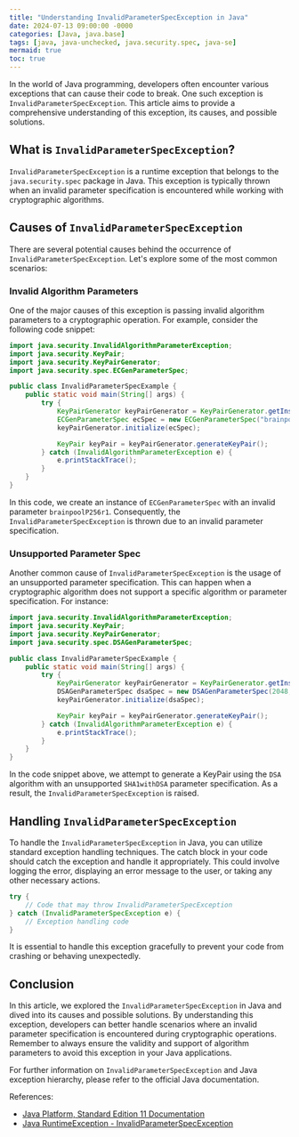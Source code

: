 ```yaml
---
title: "Understanding InvalidParameterSpecException in Java"
date: 2024-07-13 09:00:00 -0000
categories: [Java, java.base]
tags: [java, java-unchecked, java.security.spec, java-se]
mermaid: true
toc: true
---
```



In the world of Java programming, developers often encounter various exceptions that can cause their code to break. One such exception is `InvalidParameterSpecException`. This article aims to provide a comprehensive understanding of this exception, its causes, and possible solutions.

## What is `InvalidParameterSpecException`?

`InvalidParameterSpecException` is a runtime exception that belongs to the `java.security.spec` package in Java. This exception is typically thrown when an invalid parameter specification is encountered while working with cryptographic algorithms.

## Causes of `InvalidParameterSpecException`

There are several potential causes behind the occurrence of `InvalidParameterSpecException`. Let's explore some of the most common scenarios:

### Invalid Algorithm Parameters

One of the major causes of this exception is passing invalid algorithm parameters to a cryptographic operation. For example, consider the following code snippet:

```java
import java.security.InvalidAlgorithmParameterException;
import java.security.KeyPair;
import java.security.KeyPairGenerator;
import java.security.spec.ECGenParameterSpec;

public class InvalidParameterSpecExample {
    public static void main(String[] args) {
        try {
            KeyPairGenerator keyPairGenerator = KeyPairGenerator.getInstance("EC");
            ECGenParameterSpec ecSpec = new ECGenParameterSpec("brainpoolP256r1");
            keyPairGenerator.initialize(ecSpec);

            KeyPair keyPair = keyPairGenerator.generateKeyPair();
        } catch (InvalidAlgorithmParameterException e) {
            e.printStackTrace();
        }
    }
}
```

In this code, we create an instance of `ECGenParameterSpec` with an invalid parameter `brainpoolP256r1`. Consequently, the `InvalidParameterSpecException` is thrown due to an invalid parameter specification.

### Unsupported Parameter Spec

Another common cause of `InvalidParameterSpecException` is the usage of an unsupported parameter specification. This can happen when a cryptographic algorithm does not support a specific algorithm or parameter specification. For instance:

```java
import java.security.InvalidAlgorithmParameterException;
import java.security.KeyPair;
import java.security.KeyPairGenerator;
import java.security.spec.DSAGenParameterSpec;

public class InvalidParameterSpecExample {
    public static void main(String[] args) {
        try {
            KeyPairGenerator keyPairGenerator = KeyPairGenerator.getInstance("DSA");
            DSAGenParameterSpec dsaSpec = new DSAGenParameterSpec(2048, DSAGenParameterSpec.SHA1withDSA);
            keyPairGenerator.initialize(dsaSpec);

            KeyPair keyPair = keyPairGenerator.generateKeyPair();
        } catch (InvalidAlgorithmParameterException e) {
            e.printStackTrace();
        }
    }
}
```

In the code snippet above, we attempt to generate a KeyPair using the `DSA` algorithm with an unsupported `SHA1withDSA` parameter specification. As a result, the `InvalidParameterSpecException` is raised.

## Handling `InvalidParameterSpecException`

To handle the `InvalidParameterSpecException` in Java, you can utilize standard exception handling techniques. The catch block in your code should catch the exception and handle it appropriately. This could involve logging the error, displaying an error message to the user, or taking any other necessary actions.

```java
try {
    // Code that may throw InvalidParameterSpecException
} catch (InvalidParameterSpecException e) {
    // Exception handling code
}
```

It is essential to handle this exception gracefully to prevent your code from crashing or behaving unexpectedly.

## Conclusion

In this article, we explored the `InvalidParameterSpecException` in Java and dived into its causes and possible solutions. By understanding this exception, developers can better handle scenarios where an invalid parameter specification is encountered during cryptographic operations. Remember to always ensure the validity and support of algorithm parameters to avoid this exception in your Java applications.

For further information on `InvalidParameterSpecException` and Java exception hierarchy, please refer to the official Java documentation.

References:
- [Java Platform, Standard Edition 11 Documentation](https://docs.oracle.com/en/java/javase/11/)
- [Java RuntimeException - InvalidParameterSpecException](https://docs.oracle.com/en/java/javase/11/docs/api/java.base/java/security/spec/InvalidParameterSpecException.html)